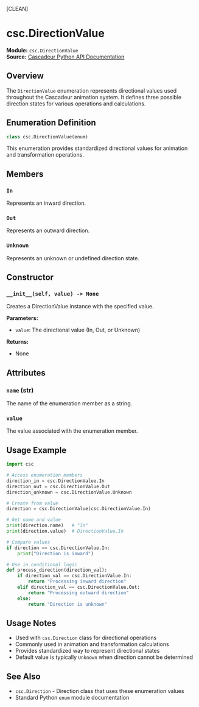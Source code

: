 [CLEAN]

# csc.DirectionValue

**Module:** `csc.DirectionValue`  
**Source:** [Cascadeur Python API Documentation](https://cascadeur.com/python-api/_generate/csc.DirectionValue.html)

## Overview

The `DirectionValue` enumeration represents directional values used throughout the Cascadeur animation system. It defines three possible direction states for various operations and calculations.

## Enumeration Definition

```python
class csc.DirectionValue(enum)
```

This enumeration provides standardized directional values for animation and transformation operations.

## Members

### `In`
Represents an inward direction.

### `Out`
Represents an outward direction.

### `Unknown`
Represents an unknown or undefined direction state.

## Constructor

### `__init__(self, value) -> None`

Creates a DirectionValue instance with the specified value.

**Parameters:**
- `value`: The directional value (In, Out, or Unknown)

**Returns:**
- None

## Attributes

### `name` (str)
The name of the enumeration member as a string.

### `value`
The value associated with the enumeration member.

## Usage Example

```python
import csc

# Access enumeration members
direction_in = csc.DirectionValue.In
direction_out = csc.DirectionValue.Out
direction_unknown = csc.DirectionValue.Unknown

# Create from value
direction = csc.DirectionValue(csc.DirectionValue.In)

# Get name and value
print(direction.name)   # "In"
print(direction.value)  # DirectionValue.In

# Compare values
if direction == csc.DirectionValue.In:
    print("Direction is inward")

# Use in conditional logic
def process_direction(direction_val):
    if direction_val == csc.DirectionValue.In:
        return "Processing inward direction"
    elif direction_val == csc.DirectionValue.Out:
        return "Processing outward direction"
    else:
        return "Direction is unknown"
```

## Usage Notes

- Used with `csc.Direction` class for directional operations
- Commonly used in animation and transformation calculations
- Provides standardized way to represent directional states
- Default value is typically `Unknown` when direction cannot be determined

## See Also

- `csc.Direction` - Direction class that uses these enumeration values
- Standard Python `enum` module documentation